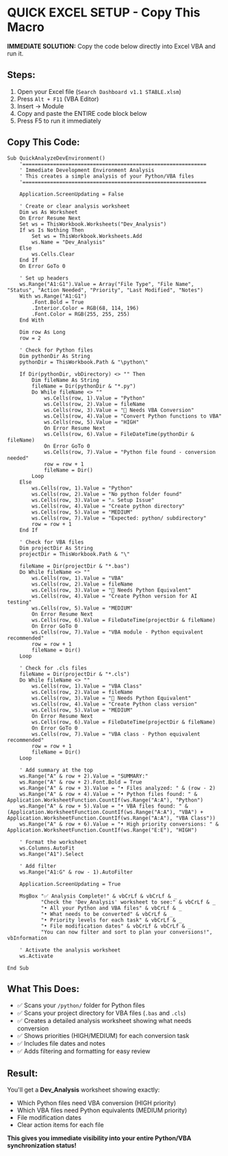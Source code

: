 # QUICK EXCEL SETUP - Copy This Macro

**IMMEDIATE SOLUTION:** Copy the code below directly into Excel VBA and run it.

## Steps:
1. Open your Excel file (`Search Dashboard v1.1 STABLE.xlsm`)
2. Press `Alt + F11` (VBA Editor)
3. Insert → Module
4. Copy and paste the ENTIRE code block below
5. Press F5 to run it immediately

## Copy This Code:

```vba
Sub QuickAnalyzeDevEnvironment()
    '============================================================
    ' Immediate Development Environment Analysis
    ' This creates a simple analysis of your Python/VBA files
    '============================================================
    
    Application.ScreenUpdating = False
    
    ' Create or clear analysis worksheet
    Dim ws As Worksheet
    On Error Resume Next
    Set ws = ThisWorkbook.Worksheets("Dev_Analysis")
    If ws Is Nothing Then
        Set ws = ThisWorkbook.Worksheets.Add
        ws.Name = "Dev_Analysis"
    Else
        ws.Cells.Clear
    End If
    On Error GoTo 0
    
    ' Set up headers
    ws.Range("A1:G1").Value = Array("File Type", "File Name", "Status", "Action Needed", "Priority", "Last Modified", "Notes")
    With ws.Range("A1:G1")
        .Font.Bold = True
        .Interior.Color = RGB(68, 114, 196)
        .Font.Color = RGB(255, 255, 255)
    End With
    
    Dim row As Long
    row = 2
    
    ' Check for Python files
    Dim pythonDir As String
    pythonDir = ThisWorkbook.Path & "\python\"
    
    If Dir(pythonDir, vbDirectory) <> "" Then
        Dim fileName As String
        fileName = Dir(pythonDir & "*.py")
        Do While fileName <> ""
            ws.Cells(row, 1).Value = "Python"
            ws.Cells(row, 2).Value = fileName
            ws.Cells(row, 3).Value = "🔄 Needs VBA Conversion"
            ws.Cells(row, 4).Value = "Convert Python functions to VBA"
            ws.Cells(row, 5).Value = "HIGH"
            On Error Resume Next
            ws.Cells(row, 6).Value = FileDateTime(pythonDir & fileName)
            On Error GoTo 0
            ws.Cells(row, 7).Value = "Python file found - conversion needed"
            row = row + 1
            fileName = Dir()
        Loop
    Else
        ws.Cells(row, 1).Value = "Python"
        ws.Cells(row, 2).Value = "No python folder found"
        ws.Cells(row, 3).Value = "⚠️ Setup Issue"
        ws.Cells(row, 4).Value = "Create python directory"
        ws.Cells(row, 5).Value = "MEDIUM"
        ws.Cells(row, 7).Value = "Expected: python/ subdirectory"
        row = row + 1
    End If
    
    ' Check for VBA files
    Dim projectDir As String
    projectDir = ThisWorkbook.Path & "\"
    
    fileName = Dir(projectDir & "*.bas")
    Do While fileName <> ""
        ws.Cells(row, 1).Value = "VBA"
        ws.Cells(row, 2).Value = fileName
        ws.Cells(row, 3).Value = "🔄 Needs Python Equivalent"
        ws.Cells(row, 4).Value = "Create Python version for AI testing"
        ws.Cells(row, 5).Value = "MEDIUM"
        On Error Resume Next
        ws.Cells(row, 6).Value = FileDateTime(projectDir & fileName)
        On Error GoTo 0
        ws.Cells(row, 7).Value = "VBA module - Python equivalent recommended"
        row = row + 1
        fileName = Dir()
    Loop
    
    ' Check for .cls files
    fileName = Dir(projectDir & "*.cls")
    Do While fileName <> ""
        ws.Cells(row, 1).Value = "VBA Class"
        ws.Cells(row, 2).Value = fileName
        ws.Cells(row, 3).Value = "🔄 Needs Python Equivalent"
        ws.Cells(row, 4).Value = "Create Python class version"
        ws.Cells(row, 5).Value = "MEDIUM"
        On Error Resume Next
        ws.Cells(row, 6).Value = FileDateTime(projectDir & fileName)
        On Error GoTo 0
        ws.Cells(row, 7).Value = "VBA class - Python equivalent recommended"
        row = row + 1
        fileName = Dir()
    Loop
    
    ' Add summary at the top
    ws.Range("A" & row + 2).Value = "SUMMARY:"
    ws.Range("A" & row + 2).Font.Bold = True
    ws.Range("A" & row + 3).Value = "• Files analyzed: " & (row - 2)
    ws.Range("A" & row + 4).Value = "• Python files found: " & Application.WorksheetFunction.CountIf(ws.Range("A:A"), "Python")
    ws.Range("A" & row + 5).Value = "• VBA files found: " & (Application.WorksheetFunction.CountIf(ws.Range("A:A"), "VBA") + Application.WorksheetFunction.CountIf(ws.Range("A:A"), "VBA Class"))
    ws.Range("A" & row + 6).Value = "• High priority conversions: " & Application.WorksheetFunction.CountIf(ws.Range("E:E"), "HIGH")
    
    ' Format the worksheet
    ws.Columns.AutoFit
    ws.Range("A1").Select
    
    ' Add filter
    ws.Range("A1:G" & row - 1).AutoFilter
    
    Application.ScreenUpdating = True
    
    MsgBox "✅ Analysis Complete!" & vbCrLf & vbCrLf & _
           "Check the 'Dev_Analysis' worksheet to see:" & vbCrLf & _
           "• All your Python and VBA files" & vbCrLf & _
           "• What needs to be converted" & vbCrLf & _
           "• Priority levels for each task" & vbCrLf & _
           "• File modification dates" & vbCrLf & vbCrLf & _
           "You can now filter and sort to plan your conversions!", vbInformation
    
    ' Activate the analysis worksheet
    ws.Activate
    
End Sub
```

## What This Does:
- ✅ Scans your `/python/` folder for Python files
- ✅ Scans your project directory for VBA files (`.bas` and `.cls`)
- ✅ Creates a detailed analysis worksheet showing what needs conversion
- ✅ Shows priorities (HIGH/MEDIUM) for each conversion task
- ✅ Includes file dates and notes
- ✅ Adds filtering and formatting for easy review

## Result:
You'll get a **Dev_Analysis** worksheet showing exactly:
- Which Python files need VBA conversion (HIGH priority)
- Which VBA files need Python equivalents (MEDIUM priority)  
- File modification dates
- Clear action items for each file

**This gives you immediate visibility into your entire Python/VBA synchronization status!**